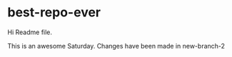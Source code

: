 # best-repo-ever
Hi Readme file.

This is an awesome Saturday.
Changes have been made in new-branch-2